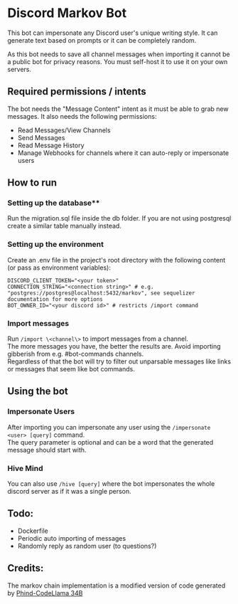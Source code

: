 # Discord Markov Bot

This bot can impersonate any Discord user's unique writing style. It can generate text based on prompts or it can be completely random.

As this bot needs to save all channel messages when importing it cannot be a public bot for privacy reasons. You must self-host it to use it on your own servers.

## Required permissions / intents

The bot needs the "Message Content" intent as it must be able to grab new messages.
It also needs the following permissions:

- Read Messages/View Channels
- Send Messages
- Read Message History
- Manage Webhooks for channels where it can auto-reply or impersonate users

## How to run

### Setting up the database\*\*

Run the migration.sql file inside the db folder. If you are not using postgresql create a similar table manually instead.

### Setting up the environment

Create an .env file in the project's root directory with the following content (or pass as environment variables):

```
DISCORD_CLIENT_TOKEN="<your token>"
CONNECTION_STRING="<connection string>" # e.g. "postgres://postgres@localhost:5432/markov", see sequelizer documentation for more options
BOT_OWNER_ID="<your discord id>" # restricts /import command
```

### Import messages

Run `/import \<channel\>` to import messages from a channel.  
The more messages you have, the better the results are. Avoid importing gibberish from e.g. #bot-commands channels.  
Regardless of that the bot will try to filter out unparsable messages like links or messages that seem like bot commands.

## Using the bot

### Impersonate Users

After importing you can impersonate any user using the `/impersonate <user> [query]` command.  
The query parameter is optional and can be a word that the generated message should start with.

### Hive Mind
You can also use `/hive [query]` where the bot impersonates the whole discord server as if it was a single person.

## Todo:

- Dockerfile
- Periodic auto importing of messages
- Randomly reply as random user (to questions?)

## Credits:
The markov chain implementation is a modified version of code generated by [Phind-CodeLlama 34B](https://huggingface.co/Phind/Phind-CodeLlama-34B-v2)
